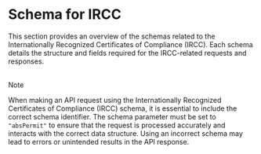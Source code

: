 # Schema for IRCC

This section provides an overview of the schemas related to the Internationally Recognized Certificates of Compliance (IRCC). Each schema details the structure and fields required for the IRCC-related requests and responses. 
<br><br>

> [!NOTE]
> When making an API request using the Internationally Recognized Certificates of Compliance (IRCC) schema, it is essential to include the correct schema identifier. The schema parameter must be set to `"absPermit"` to ensure that the request is processed accurately and interacts with the correct data structure. Using an incorrect schema may lead to errors or unintended results in the API response.


<!--@include: ../../components/ircc/request-body.md-->